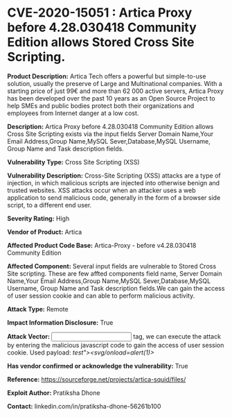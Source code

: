 # CVE-2020-15051 : Artica Proxy before 4.28.030418 Community Edition allows Stored Cross Site Scripting.

**Product Description:**
Artica Tech offers a powerful but simple-to-use solution, usually the preserve of Large and Multinational companies. With a starting price of just 99€ and more than 62 000 active servers, Artica Proxy has been developed over the past 10 years as an Open Source Project to help SMEs and public bodies protect both their organizations and employees from Internet danger at a low cost.

**Description:** Artica Proxy before 4.28.030418 Community Edition allows Cross Site Scripting exists via the input fields Server Domain Name,Your Email Address,Group Name,MySQL Sever,Database,MySQL Username, Group Name and Task description fields.

**Vulnerability Type:** Cross Site Scripting (XSS)

**Vulnerability Description:** 
Cross-Site Scripting (XSS) attacks are a type of injection, in which malicious scripts are injected into otherwise benign and trusted websites. XSS attacks occur when an attacker uses a web application to send malicious code, generally in the form of a browser side script, to a different end user.

**Severity Rating:** High

**Vendor of Product:** Artica

**Affected Product Code Base:** Artica-Proxy - before v4.28.030418 Community Edition

**Affected Component:** Several input fields are vulnerable to Stored Cross Site scripting. These are few affted components field name, Server Domain Name,Your Email Address,Group Name,MySQL Sever,Database,MySQL Username, Group Name and Task description fields.We can gain the access of user session cookie and can able to perform malicious activity.

**Attack Type:** Remote

**Impact Information Disclosure:** True

**Attack Vector:** <input> tag, we can execute the attack by entering the malicious javascript code to gain the access of user session cookie.
			   Used payload: *_test"><svg/onload=alert(1)>_*
			   
**Has vendor confirmed or acknowledge the vulnerability:** True

**Reference:** https://sourceforge.net/projects/artica-squid/files/

**Exploit Author:** Pratiksha Dhone

**Contact:** linkedin.com/in/pratiksha-dhone-56261b100
